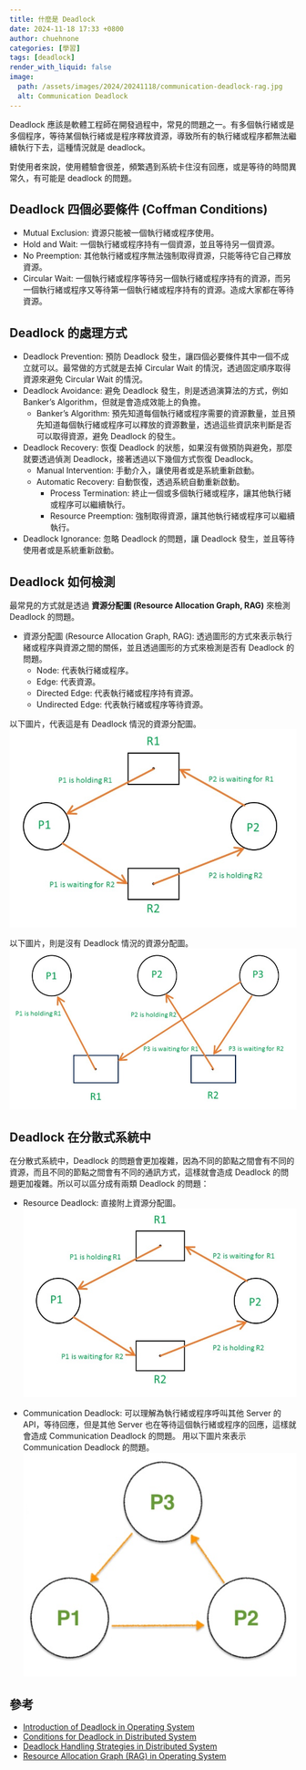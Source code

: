 ```yaml
---
title: 什麼是 Deadlock
date: 2024-11-18 17:33 +0800
author: chuehnone
categories: [學習]
tags: [deadlock]
render_with_liquid: false
image:
  path: /assets/images/2024/20241118/communication-deadlock-rag.jpg
  alt: Communication Deadlock
---
```


Deadlock 應該是軟體工程師在開發過程中，常見的問題之一。有多個執行緒或是多個程序，等待某個執行緒或是程序釋放資源，導致所有的執行緒或程序都無法繼續執行下去，這種情況就是 deadlock。

對使用者來說，使用體驗會很差，頻繁遇到系統卡住沒有回應，或是等待的時間異常久，有可能是 deadlock 的問題。


## Deadlock 四個必要條件 (Coffman Conditions)
- Mutual Exclusion: 資源只能被一個執行緒或程序使用。
- Hold and Wait: 一個執行緒或程序持有一個資源，並且等待另一個資源。
- No Preemption: 其他執行緒或程序無法強制取得資源，只能等待它自己釋放資源。
- Circular Wait: 一個執行緒或程序等待另一個執行緒或程序持有的資源，而另一個執行緒或程序又等待第一個執行緒或程序持有的資源。造成大家都在等待資源。


## Deadlock 的處理方式
- Deadlock Prevention: 預防 Deadlock 發生，讓四個必要條件其中一個不成立就可以。最常做的方式就是去掉 Circular Wait 的情況，透過固定順序取得資源來避免 Circular Wait 的情況。
- Deadlock Avoidance: 避免 Deadlock 發生，則是透過演算法的方式，例如 Banker’s Algorithm，但就是會造成效能上的負擔。
  - Banker’s Algorithm: 預先知道每個執行緒或程序需要的資源數量，並且預先知道每個執行緒或程序可以釋放的資源數量，透過這些資訊來判斷是否可以取得資源，避免 Deadlock 的發生。
- Deadlock Recovery: 恢復 Deadlock 的狀態，如果沒有做預防與避免，那麼就要透過偵測 Deadlock，接著透過以下幾個方式恢復 Deadlock。
  - Manual Intervention: 手動介入，讓使用者或是系統重新啟動。
  - Automatic Recovery: 自動恢復，透過系統自動重新啟動。
    - Process Termination: 終止一個或多個執行緒或程序，讓其他執行緒或程序可以繼續執行。
    - Resource Preemption: 強制取得資源，讓其他執行緒或程序可以繼續執行。
- Deadlock Ignorance: 忽略 Deadlock 的問題，讓 Deadlock 發生，並且等待使用者或是系統重新啟動。


## Deadlock 如何檢測
最常見的方式就是透過 **資源分配圖 (Resource Allocation Graph, RAG)** 來檢測 Deadlock 的問題。
- 資源分配圖 (Resource Allocation Graph, RAG): 透過圖形的方式來表示執行緒或程序與資源之間的關係，並且透過圖形的方式來檢測是否有 Deadlock 的問題。
  - Node: 代表執行緒或程序。
  - Edge: 代表資源。
  - Directed Edge: 代表執行緒或程序持有資源。
  - Undirected Edge: 代表執行緒或程序等待資源。

以下圖片，代表這是有 Deadlock 情況的資源分配圖。
![Deadlock Resource Allocation Graph](/assets/images/2024/20241118/deadlock-rag.jpg)

以下圖片，則是沒有 Deadlock 情況的資源分配圖。
![No Deadlock Resource Allocation Graph](/assets/images/2024/20241118/no-deadlock-rag.jpg)


## Deadlock 在分散式系統中
在分散式系統中，Deadlock 的問題會更加複雜，因為不同的節點之間會有不同的資源，而且不同的節點之間會有不同的通訊方式，這樣就會造成 Deadlock 的問題更加複雜。所以可以區分成有兩類 Deadlock 的問題：
- Resource Deadlock: 直接附上資源分配圖。
![Deadlock Resource Allocation Graph](/assets/images/2024/20241118/deadlock-rag.jpg)

- Communication Deadlock: 可以理解為執行緒或程序呼叫其他 Server 的 API，等待回應，但是其他 Server 也在等待這個執行緒或程序的回應，這樣就會造成 Communication Deadlock 的問題。
用以下圖片來表示 Communication Deadlock 的問題。
![Communication Deadlock](/assets/images/2024/20241118/communication-deadlock-rag.jpg)


## 參考
- [Introduction of Deadlock in Operating System](https://www.geeksforgeeks.org/introduction-of-deadlock-in-operating-system/)
- [Conditions for Deadlock in Distributed System](https://www.geeksforgeeks.org/conditions-for-deadlock-in-distributed-system/)
- [Deadlock Handling Strategies in Distributed System](https://www.geeksforgeeks.org/deadlock-handling-strategies-in-distributed-system/)
- [Resource Allocation Graph (RAG) in Operating System](https://www.geeksforgeeks.org/resource-allocation-graph-rag-in-operating-system/)
